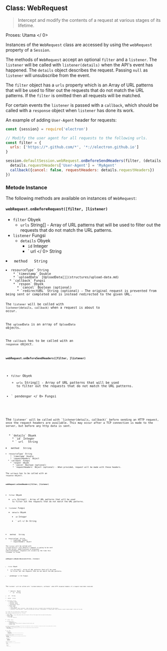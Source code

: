 ## Class: WebRequest

> Intercept and modify the contents of a request at various stages of its lifetime.

Proses:  Utama </ 0></p> 

Instances of the `WebRequest` class are accessed by using the `webRequest` property of a `Session`.

The methods of `WebRequest` accept an optional `filter` and a `listener`. The `listener` will be called with `listener(details)` when the API's event has happened. The `details` object describes the request. Passing `null` as `listener` will unsubscribe from the event.

The `filter` object has a `urls` property which is an Array of URL patterns that will be used to filter out the requests that do not match the URL patterns. If the `filter` is omitted then all requests will be matched.

For certain events the `listener` is passed with a `callback`, which should be called with a `response` object when `listener` has done its work.

An example of adding `User-Agent` header for requests:

```javascript
const {session} = require('electron')

// Modify the user agent for all requests to the following urls.
const filter = {
  urls: ['https://*.github.com/*', '*://electron.github.io']
}

session.defaultSession.webRequest.onBeforeSendHeaders(filter, (details, callback) => {
  details.requestHeaders['User-Agent'] = 'MyAgent'
  callback({cancel: false, requestHeaders: details.requestHeaders})
})
```

### Metode Instance

The following methods are available on instances of `WebRequest`:

#### `webRequest.onBeforeRequest([filter, ]listener)`

* `filter` Obyek 
  * `urls` String[] - Array of URL patterns that will be used to filter out the requests that do not match the URL patterns.
* `listener` Fungsi 
  * `details` Obyek 
    * `id` Integer
    * ` url </ 0>  String</li>
<li><code> method </ 0>  String</li>
<li><code>resourceType` String
    * `timestamp` Double
    * `uploadData` [UploadData[]](structures/upload-data.md)
  * `callback` Fungsi 
    * `respon` Obyek 
      * `cancel` Boolean (optional)
      * `redirectURL` String (optional) - The original request is prevented from being sent or completed and is instead redirected to the given URL.

The `listener` will be called with `listener(details, callback)` when a request is about to occur.

The `uploadData` is an array of `UploadData` objects.

The `callback` has to be called with an `response` object.

#### `webRequest.onBeforeSendHeaders([filter, ]listener)`

* `filter` Obyek 
  * `urls` String[] - Array of URL patterns that will be used to filter out the requests that do not match the URL patterns.
* ` pendengar </ 0> Fungsi</li>
</ul>

<p>The <code>listener` will be called with `listener(details, callback)` before sending an HTTP request, once the request headers are available. This may occur after a TCP connection is made to the server, but before any http data is sent.</p> 
  * `details` Obyek 
    * `id` Integer
    * ` url </ 0>  String</li>
<li><code> method </ 0>  String</li>
<li><code>resourceType` String
    * `timestamp` Double
    * `requestHeaders` Object
  * `callback` Fungsi 
    * `respon` Obyek 
      * `cancel` Boolean (optional)
      * `requestHeaders` Object (optional) - When provided, request will be made with these headers.
  
  The `callback` has to be called with an `response` object.
  
  #### `webRequest.onSendHeaders([filter, ]listener)`
  
  * `filter` Obyek 
    * `urls` String[] - Array of URL patterns that will be used to filter out the requests that do not match the URL patterns.
  * `listener` Fungsi 
    * `details` Obyek 
      * `id` Integer
      * ` url </ 0>  String</li>
<li><code> method </ 0>  String</li>
<li><code>resourceType` String
      * `timestamp` Double
      * `requestHeaders` Object
  
  The `listener` will be called with `listener(details)` just before a request is going to be sent to the server, modifications of previous `onBeforeSendHeaders` response are visible by the time this listener is fired.
  
  #### `webRequest.onHeadersReceived([filter, ]listener)`
  
  * `filter` Obyek 
    * `urls` String[] - Array of URL patterns that will be used to filter out the requests that do not match the URL patterns.
  * ` pendengar </ 0> Fungsi</li>
</ul>

<p>The <code>listener` will be called with `listener(details, callback)` when HTTP response headers of a request have been received.</p> 
    * `details` Obyek 
      * ` id </ 0>  String</li>
<li><code> url </ 0>  String</li>
<li><code> method </ 0>  String</li>
<li><code>resourceType` String
      * `timestamp` Double
      * `statusLine` String
      * `statusCode` Integer
      * `responseHeaders` Object
    * `callback` Fungsi 
      * `respon` Obyek 
        * `cancel` Boolean
        * `responseHeaders` Object (optional) - When provided, the server is assumed to have responded with these headers.
        * `statusLine` String (optional) - Should be provided when overriding `responseHeaders` to change header status otherwise original response header's status will be used.
    
    The `callback` has to be called with an `response` object.
    
    #### `webRequest.onResponseStarted([filter, ]listener)`
    
    * `filter` Obyek 
      * `urls` String[] - Array of URL patterns that will be used to filter out the requests that do not match the URL patterns.
    * `listener` Fungsi 
      * `details` Obyek 
        * `id` Integer
        * ` url </ 0>  String</li>
<li><code> method </ 0>  String</li>
<li><code>resourceType` String
        * `timestamp` Double
        * `responseHeaders` Object
        * `fromCache` Boolean - Indicates whether the response was fetched from disk cache.
        * `statusCode` Integer
        * `statusLine` String
    
    The `listener` will be called with `listener(details)` when first byte of the response body is received. For HTTP requests, this means that the status line and response headers are available.
    
    #### `webRequest.onBeforeRedirect([filter, ]listener)`
    
    * `filter` Obyek 
      * `urls` String[] - Array of URL patterns that will be used to filter out the requests that do not match the URL patterns.
    * `listener` Fungsi 
      * `details` Obyek 
        * ` id </ 0>  String</li>
<li><code> url </ 0>  String</li>
<li><code> method </ 0>  String</li>
<li><code>resourceType` String
        * `timestamp` Double
        * `redirectURL` String
        * `statusCode` Integer
        * `ip` String (optional) - The server IP address that the request was actually sent to.
        * `fromCache` Boolean
        * `responseHeaders` Object
    
    The `listener` will be called with `listener(details)` when a server initiated redirect is about to occur.
    
    #### `webRequest.onCompleted([filter, ]listener)`
    
    * `filter` Obyek 
      * `urls` String[] - Array of URL patterns that will be used to filter out the requests that do not match the URL patterns.
    * `listener` Fungsi 
      * `details` Obyek 
        * `id` Integer
        * ` url </ 0>  String</li>
<li><code> method </ 0>  String</li>
<li><code>resourceType` String
        * `timestamp` Double
        * `responseHeaders` Object
        * `fromCache` Boolean
        * `statusCode` Integer
        * `statusLine` String
    
    The `listener` will be called with `listener(details)` when a request is completed.
    
    #### `webRequest.onErrorOccurred([filter, ]listener)`
    
    * `filter` Obyek 
      * `urls` String[] - Array of URL patterns that will be used to filter out the requests that do not match the URL patterns.
    * `listener` Fungsi 
      * `details` Obyek 
        * `id` Integer
        * ` url </ 0>  String</li>
<li><code> method </ 0>  String</li>
<li><code>resourceType` String
        * `timestamp` Double
        * `fromCache` Boolean
        * `error` String - The error description.
    
    The `listener` will be called with `listener(details)` when an error occurs.